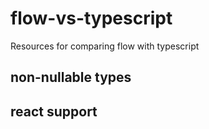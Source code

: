 # flow-vs-typescript
Resources for comparing flow with typescript

## non-nullable types

## react support